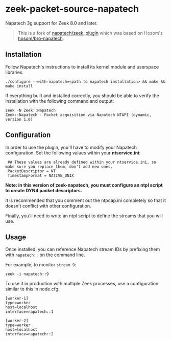 # zeek-packet-source-napatech

Napatech 3g support for Zeek 8.0 and later.

> This is a fork of [napatech/zeek_plugin](https://github.com/napatech/zeek_plugin)
> which was based on Hosom's [hosom/bro-napatech](https://github.com/hosom/bro-napatech).

Installation
------------

Follow Napatech's instructions to install its kernel module and userspace libraries. 

```
./configure --with-napatech=<path to napatech installation> && make && make install
```

If everything built and installed correctly, you should be able to verify the installation with the following command and output:

```
zeek -N Zeek::Napatech
Zeek::Napatech - Packet acquisition via Napatech NTAPI (dynamic, version 1.0)
```

Configuration
-------------

In order to use the plugin, you'll have to modify your Napatech configuration. Set the following values within your **ntservice.ini**:

```
 ## These values are already defined within your ntservice.ini, so make sure you replace them, don't add new ones. 
 PacketDescriptor = NT
 TimestampFormat = NATIVE_UNIX
```

**Note: in this version of zeek-napatech, you must configure an ntpl script to create DYN4 packet descriptors.**

It is recommended that you comment out the ntpcap.ini completely so that it doesn't conflict with other configuration.

Finally, you'll need to write an ntpl script to define the streams that you will use. 

Usage
-----

Once installed, you can reference Napatech stream IDs by prefixing them with ``napatech::`` on the command line. 

For example, to monitor ``stream 9``:

```
zeek -i napatech::9
```

To use it in production with multiple Zeek processes, use a configuration similar to this in node.cfg:

```
[worker-1]
type=worker
host=localhost
interface=napatech::1

[worker-2]
type=worker
host=localhost
interface=napatech::2
```

